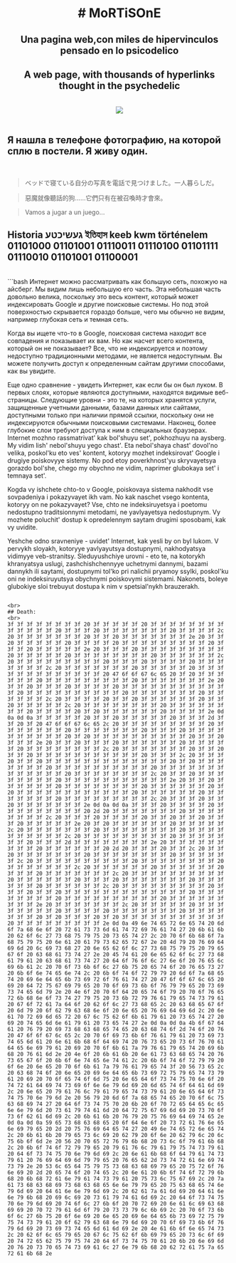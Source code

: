<b><h1 align="center"># MoRTiSOnE</h1></b>

  <div align="center">
  
  <h2 align="center">Una pagina web,con miles de hipervinculos pensado en lo psicodelico</h2>
  <h2 aling="center">A web page, with thousands of hyperlinks thought in the psychedelic</h2>
  <br>
  <img src="https://i.imgur.com/j1zjpKS.png">
  </div>
  <br>
  
  ## Я нашла в телефоне фотографию, на которой сплю в постели. Я живу один.
  <br>
  
  >ベッドで寝ている自分の写真を電話で見つけました。一人暮らしだ。
  
  > 惡魔就像聽話的狗……它們只有在被召喚時才會來。
  
  > Vamos a jugar a un juego...
  
  ## Historia געשיכטע ইতিহাস keeb kwm történelem 01101000 01101001 01110011 01110100 01101111 01110010 01101001 01100001
  <br>
  ```bash
  Интернет можно рассматривать как большую сеть, похожую на айсберг. Мы видим лишь небольшую его часть. Эта небольшая часть довольно велика, поскольку это весь контент, который может индексировать Google и другие поисковые системы. Но под этой поверхностью скрывается гораздо больше, чего мы обычно не видим, например глубокая сеть и темная сеть.

Когда вы ищете что-то в Google, поисковая система находит все совпадения и показывает их вам. Но как насчет всего контента, который он не показывает? Все, что не индексируется и поэтому недоступно традиционными методами, не является недоступным. Вы можете получить доступ к определенным сайтам другими способами, как вы увидите.

Еще одно сравнение - увидеть Интернет, как если бы он был луком. В первых слоях, которые являются доступными, находятся видимые веб-страницы. Следующие уровни - это те, на которых хранятся услуги, защищенные учетными данными, базами данных или сайтами, доступными только при наличии прямой ссылки, поскольку они не индексируются обычными поисковыми системами. Наконец, более глубокие слои требуют доступа к ним в специальных браузерах.
Internet mozhno rassmatrivat' kak bol'shuyu set', pokhozhuyu na aysberg. My vidim lish' nebol'shuyu yego chast'. Eta nebol'shaya chast' dovol'no velika, poskol'ku eto ves' kontent, kotoryy mozhet indeksirovat' Google i drugiye poiskovyye sistemy. No pod etoy poverkhnost'yu skryvayetsya gorazdo bol'she, chego my obychno ne vidim, naprimer glubokaya set' i temnaya set'.

Kogda vy ishchete chto-to v Google, poiskovaya sistema nakhodit vse sovpadeniya i pokazyvayet ikh vam. No kak naschet vsego kontenta, kotoryy on ne pokazyvayet? Vse, chto ne indeksiruyetsya i poetomu nedostupno traditsionnymi metodami, ne yavlyayetsya nedostupnym. Vy mozhete poluchit' dostup k opredelennym saytam drugimi sposobami, kak vy uvidite.

Yeshche odno sravneniye - uvidet' Internet, kak yesli by on byl lukom. V pervykh sloyakh, kotoryye yavlyayutsya dostupnymi, nakhodyatsya vidimyye veb-stranitsy. Sleduyushchiye urovni - eto te, na kotorykh khranyatsya uslugi, zashchishchennyye uchetnymi dannymi, bazami dannykh ili saytami, dostupnymi tol'ko pri nalichii pryamoy ssylki, poskol'ku oni ne indeksiruyutsya obychnymi poiskovymi sistemami. Nakonets, boleye glubokiye sloi trebuyut dostupa k nim v spetsial'nykh brauzerakh.
  
  ```

<br>
## Death:
<br>
3f 3f 3f 3f 3f 3f 3f 3f 20 3f 3f 3f 3f 3f 20 3f 3f 3f 3f 3f 3f 3f 3f 3f 3f 3f 3f 3f 20 3f 3f 3f 20 3f 3f 3f 3f 3f 3f 3f 20 3f 3f 3f 3f 2c 20 3f 3f 3f 3f 3f 3f 3f 20 3f 3f 20 3f 3f 3f 3f 3f 3f 3f 2e 20 3f 3f 20 3f 3f 3f 3f 3f 20 3f 3f 3f 3f 20 3f 3f 3f 3f 3f 3f 3f 3f 3f 20 3f 3f 3f 20 3f 3f 3f 3f 3f 2e 20 3f 3f 3f 20 3f 3f 3f 3f 3f 3f 3f 3f 3f 20 3f 3f 3f 3f 3f 20 3f 3f 3f 3f 3f 3f 3f 3f 20 3f 3f 3f 3f 3f 3f 2c 20 3f 3f 3f 3f 3f 3f 3f 3f 3f 20 3f 3f 3f 20 3f 3f 3f 3f 20 3f 3f 3f 3f 3f 3f 3f 2c 20 3f 3f 3f 3f 3f 3f 3f 20 3f 3f 3f 3f 3f 20 3f 3f 3f 3f 3f 3f 3f 3f 3f 3f 3f 3f 3f 20 47 6f 6f 67 6c 65 20 3f 20 3f 3f 3f 3f 3f 3f 20 3f 3f 3f 3f 3f 3f 3f 3f 3f 20 3f 3f 3f 3f 3f 3f 3f 2e 20 3f 3f 20 3f 3f 3f 20 3f 3f 3f 3f 20 3f 3f 3f 3f 3f 3f 3f 3f 3f 3f 3f 3f 20 3f 3f 3f 3f 3f 3f 3f 3f 3f 3f 20 3f 3f 3f 3f 3f 3f 3f 20 3f 3f 3f 3f 3f 3f 2c 20 3f 3f 3f 3f 20 3f 3f 20 3f 3f 3f 3f 3f 3f 20 3f 3f 20 3f 3f 3f 3f 3f 2c 20 3f 3f 3f 3f 3f 3f 3f 3f 20 3f 3f 3f 3f 3f 3f 3f 3f 20 3f 3f 3f 3f 20 3f 20 3f 3f 3f 3f 3f 3f 20 3f 3f 3f 3f 2e 0d 0a 0d 0a 3f 3f 3f 3f 3f 20 3f 3f 20 3f 3f 3f 3f 3f 20 3f 3f 3f 2d 3f 3f 20 3f 20 47 6f 6f 67 6c 65 2c 20 3f 3f 3f 3f 3f 3f 3f 3f 3f 20 3f 3f 3f 3f 3f 3f 3f 20 3f 3f 3f 3f 3f 3f 3f 20 3f 3f 3f 20 3f 3f 3f 3f 3f 3f 3f 3f 3f 3f 20 3f 20 3f 3f 3f 3f 3f 3f 3f 3f 3f 3f 20 3f 3f 20 3f 3f 3f 2e 20 3f 3f 20 3f 3f 3f 20 3f 3f 3f 3f 3f 3f 20 3f 3f 3f 3f 3f 20 3f 3f 3f 3f 3f 3f 3f 3f 2c 20 3f 3f 3f 3f 3f 3f 3f 20 3f 3f 20 3f 3f 20 3f 3f 3f 3f 3f 3f 3f 3f 3f 3f 3f 20 3f 3f 3f 2c 20 3f 3f 3f 20 3f 3f 20 3f 3f 3f 3f 3f 3f 3f 3f 3f 3f 3f 3f 3f 20 3f 20 3f 3f 3f 3f 3f 3f 3f 20 3f 3f 3f 3f 3f 3f 3f 3f 3f 3f 20 3f 3f 3f 3f 3f 3f 3f 3f 3f 3f 3f 3f 3f 20 3f 3f 3f 3f 3f 3f 3f 3f 2c 20 3f 3f 20 3f 3f 3f 3f 3f 3f 3f 3f 20 3f 3f 3f 3f 3f 3f 3f 3f 3f 3f 3f 2e 20 3f 3f 20 3f 3f 3f 3f 3f 3f 20 3f 3f 3f 3f 3f 3f 3f 3f 20 3f 3f 3f 3f 3f 3f 20 3f 20 3f 3f 3f 3f 3f 3f 3f 3f 3f 3f 3f 3f 20 3f 3f 3f 3f 3f 3f 20 3f 3f 3f 3f 3f 3f 3f 20 3f 3f 3f 3f 3f 3f 3f 3f 3f 2c 20 3f 3f 3f 20 3f 3f 20 3f 3f 3f 3f 3f 3f 3f 2e 0d 0a 0d 0a 3f 3f 3f 20 3f 3f 3f 3f 20 3f 3f 3f 3f 3f 3f 3f 3f 3f 20 2d 20 3f 3f 3f 3f 3f 3f 3f 20 3f 3f 3f 3f 3f 3f 3f 3f 2c 20 3f 3f 3f 20 3f 3f 3f 3f 20 3f 3f 20 3f 3f 20 3f 3f 3f 20 3f 3f 3f 3f 3f 2e 20 3f 20 3f 3f 3f 3f 3f 3f 20 3f 3f 3f 3f 3f 2c 20 3f 3f 3f 3f 3f 3f 3f 20 3f 3f 3f 3f 3f 3f 3f 3f 20 3f 3f 3f 3f 3f 3f 3f 3f 3f 3f 2c 20 3f 3f 3f 3f 3f 3f 3f 3f 3f 20 3f 3f 3f 3f 3f 3f 3f 20 3f 3f 3f 2d 3f 3f 3f 3f 3f 3f 3f 3f 2e 20 3f 3f 3f 3f 3f 3f 3f 3f 3f 20 3f 3f 3f 3f 3f 3f 20 2d 20 3f 3f 3f 20 3f 3f 2c 20 3f 3f 20 3f 3f 3f 3f 3f 3f 3f 20 3f 3f 3f 3f 3f 3f 3f 3f 20 3f 3f 3f 3f 3f 3f 2c 20 3f 3f 3f 3f 3f 3f 3f 3f 3f 3f 20 3f 3f 3f 3f 3f 3f 3f 3f 20 3f 3f 3f 3f 3f 3f 3f 2c 20 3f 3f 3f 3f 3f 3f 20 3f 3f 3f 3f 3f 3f 20 3f 3f 3f 20 3f 3f 3f 3f 3f 3f 3f 2c 20 3f 3f 3f 3f 3f 3f 3f 3f 3f 3f 20 3f 3f 3f 3f 3f 3f 20 3f 3f 3f 20 3f 3f 3f 3f 3f 3f 3f 20 3f 3f 3f 3f 3f 3f 20 3f 3f 3f 3f 3f 3f 2c 20 3f 3f 3f 3f 3f 3f 3f 3f 3f 20 3f 3f 3f 20 3f 3f 20 3f 3f 3f 3f 3f 3f 3f 3f 3f 3f 3f 3f 3f 20 3f 3f 3f 3f 3f 3f 3f 3f 20 3f 3f 3f 3f 3f 3f 3f 3f 3f 3f 20 3f 3f 3f 3f 3f 3f 3f 3f 3f 2e 20 3f 3f 3f 3f 3f 3f 3f 2c 20 3f 3f 3f 3f 3f 20 3f 3f 3f 3f 3f 3f 3f 3f 20 3f 3f 3f 3f 20 3f 3f 3f 3f 3f 3f 3f 20 3f 3f 3f 3f 3f 3f 3f 20 3f 20 3f 3f 3f 20 3f 20 3f 3f 3f 3f 3f 3f 3f 3f 3f 3f 3f 20 3f 3f 3f 3f 3f 3f 3f 3f 3f 2e 0d 0a 49 6e 74 65 72 6e 65 74 20 6d 6f 7a 68 6e 6f 20 72 61 73 73 6d 61 74 72 69 76 61 74 27 20 6b 61 6b 20 62 6f 6c 27 73 68 75 79 75 20 73 65 74 27 2c 20 70 6f 6b 68 6f 7a 68 75 79 75 20 6e 61 20 61 79 73 62 65 72 67 2e 20 4d 79 20 76 69 64 69 6d 20 6c 69 73 68 27 20 6e 65 62 6f 6c 27 73 68 75 79 75 20 79 65 67 6f 20 63 68 61 73 74 27 2e 20 45 74 61 20 6e 65 62 6f 6c 27 73 68 61 79 61 20 63 68 61 73 74 27 20 64 6f 76 6f 6c 27 6e 6f 20 76 65 6c 69 6b 61 2c 20 70 6f 73 6b 6f 6c 27 6b 75 20 65 74 6f 20 76 65 73 27 20 6b 6f 6e 74 65 6e 74 2c 20 6b 6f 74 6f 72 79 79 20 6d 6f 7a 68 65 74 20 69 6e 64 65 6b 73 69 72 6f 76 61 74 27 20 47 6f 6f 67 6c 65 20 69 20 64 72 75 67 69 79 65 20 70 6f 69 73 6b 6f 76 79 79 65 20 73 69 73 74 65 6d 79 2e 20 4e 6f 20 70 6f 64 20 65 74 6f 79 20 70 6f 76 65 72 6b 68 6e 6f 73 74 27 79 75 20 73 6b 72 79 76 61 79 65 74 73 79 61 20 67 6f 72 61 7a 64 6f 20 62 6f 6c 27 73 68 65 2c 20 63 68 65 67 6f 20 6d 79 20 6f 62 79 63 68 6e 6f 20 6e 65 20 76 69 64 69 6d 2c 20 6e 61 70 72 69 6d 65 72 20 67 6c 75 62 6f 6b 61 79 61 20 73 65 74 27 20 69 20 74 65 6d 6e 61 79 61 20 73 65 74 27 2e 0d 0a 0d 0a 4b 6f 67 64 61 20 76 79 20 69 73 68 63 68 65 74 65 20 63 68 74 6f 2d 74 6f 20 76 20 47 6f 6f 67 6c 65 2c 20 70 6f 69 73 6b 6f 76 61 79 61 20 73 69 73 74 65 6d 61 20 6e 61 6b 68 6f 64 69 74 20 76 73 65 20 73 6f 76 70 61 64 65 6e 69 79 61 20 69 20 70 6f 6b 61 7a 79 76 61 79 65 74 20 69 6b 68 20 76 61 6d 2e 20 4e 6f 20 6b 61 6b 20 6e 61 73 63 68 65 74 20 76 73 65 67 6f 20 6b 6f 6e 74 65 6e 74 61 2c 20 6b 6f 74 6f 72 79 79 20 6f 6e 20 6e 65 20 70 6f 6b 61 7a 79 76 61 79 65 74 3f 20 56 73 65 2c 20 63 68 74 6f 20 6e 65 20 69 6e 64 65 6b 73 69 72 75 79 65 74 73 79 61 20 69 20 70 6f 65 74 6f 6d 75 20 6e 65 64 6f 73 74 75 70 6e 6f 20 74 72 61 64 69 74 73 69 6f 6e 6e 79 6d 69 20 6d 65 74 6f 64 61 6d 69 2c 20 6e 65 20 79 61 76 6c 79 61 79 65 74 73 79 61 20 6e 65 64 6f 73 74 75 70 6e 79 6d 2e 20 56 79 20 6d 6f 7a 68 65 74 65 20 70 6f 6c 75 63 68 69 74 27 20 64 6f 73 74 75 70 20 6b 20 6f 70 72 65 64 65 6c 65 6e 6e 79 6d 20 73 61 79 74 61 6d 20 64 72 75 67 69 6d 69 20 73 70 6f 73 6f 62 61 6d 69 2c 20 6b 61 6b 20 76 79 20 75 76 69 64 69 74 65 2e 0d 0a 0d 0a 59 65 73 68 63 68 65 20 6f 64 6e 6f 20 73 72 61 76 6e 65 6e 69 79 65 20 2d 20 75 76 69 64 65 74 27 20 49 6e 74 65 72 6e 65 74 2c 20 6b 61 6b 20 79 65 73 6c 69 20 62 79 20 6f 6e 20 62 79 6c 20 6c 75 6b 6f 6d 2e 20 56 20 70 65 72 76 79 6b 68 20 73 6c 6f 79 61 6b 68 2c 20 6b 6f 74 6f 72 79 79 65 20 79 61 76 6c 79 61 79 75 74 73 79 61 20 64 6f 73 74 75 70 6e 79 6d 69 2c 20 6e 61 6b 68 6f 64 79 61 74 73 79 61 20 76 69 64 69 6d 79 79 65 20 76 65 62 2d 73 74 72 61 6e 69 74 73 79 2e 20 53 6c 65 64 75 79 75 73 68 63 68 69 79 65 20 75 72 6f 76 6e 69 20 2d 20 65 74 6f 20 74 65 2c 20 6e 61 20 6b 6f 74 6f 72 79 6b 68 20 6b 68 72 61 6e 79 61 74 73 79 61 20 75 73 6c 75 67 69 2c 20 7a 61 73 68 63 68 69 73 68 63 68 65 6e 6e 79 79 65 20 75 63 68 65 74 6e 79 6d 69 20 64 61 6e 6e 79 6d 69 2c 20 62 61 7a 61 6d 69 20 64 61 6e 6e 79 6b 68 20 69 6c 69 20 73 61 79 74 61 6d 69 2c 20 64 6f 73 74 75 70 6e 79 6d 69 20 74 6f 6c 27 6b 6f 20 70 72 69 20 6e 61 6c 69 63 68 69 69 20 70 72 79 61 6d 6f 79 20 73 73 79 6c 6b 69 2c 20 70 6f 73 6b 6f 6c 27 6b 75 20 6f 6e 69 20 6e 65 20 69 6e 64 65 6b 73 69 72 75 79 75 74 73 79 61 20 6f 62 79 63 68 6e 79 6d 69 20 70 6f 69 73 6b 6f 76 79 6d 69 20 73 69 73 74 65 6d 61 6d 69 2e 20 4e 61 6b 6f 6e 65 74 73 2c 20 62 6f 6c 65 79 65 20 67 6c 75 62 6f 6b 69 79 65 20 73 6c 6f 69 20 74 72 65 62 75 79 75 74 20 64 6f 73 74 75 70 61 20 6b 20 6e 69 6d 20 76 20 73 70 65 74 73 69 61 6c 27 6e 79 6b 68 20 62 72 61 75 7a 65 72 61 6b 68 2e
